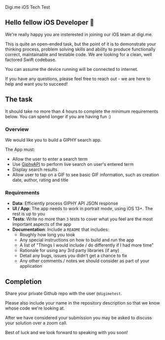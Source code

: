 Digi.me iOS Tech Test

## Hello fellow iOS Developer 👋
We're really happy you are insterested in joining our iOS team at digi.me.

This is quite an open-ended task, but the point of it is to demonstrate your thinking process, problem solving skills and ability to produce functionally correct, maintainable and testable code. We are looking for a clean, well factored Swift codebase.

You can assume the device running will be connected to internet.

If you have any questions, please feel free to reach out - we are here to help and want you to succeed!

## The task
It should take no more than 4 hours to complete the minimum requirements below. You can spend longer if you are having fun :)

### Overview
We would like you to build a GIPHY search app.

The App must:

- Allow the user to enter a search term
- Use [GiphyAPI](https://developers.giphy.com/) to perform live search on user's entered term
- Display search results
- Allow user to tap on a GIF to see basic GIF information, such as creation date, author, rating and title

### Requirements

- **Data**: Efficiently process GIPHY API JSON response
- **UI / App**: The app needs to work in portrait mode, using iOS 13+. The rest is up to you
- **Tests**: Write no more than `3` tests to cover what you feel are the most important aspects of the app
- **Documentation**: Include a `README` that includes:
	- Roughly how long you took
	- Any special instructions on how to build and run the app
	- A list of "Things I would include / do differently if I had more time"
	- Rationale for using any 3rd party libraries (if any)
	- Detail any bugs, issues you didn't get a chance to fix
	- Any other comments / notes we should consider as part of your application


## Completion
Share your private Github repo with the user `@digimetest`.

Please also include your name in the repository description so that we know whose code we're looking at.

After we have considered your submission you may be asked to discuss your solution over a zoom call.

Best of luck and we look forward to speaking with you soon!